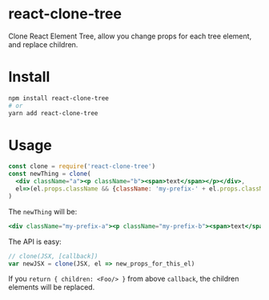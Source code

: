 # react-clone-tree
Clone React Element Tree, allow you change props for each tree element, and replace children.

# Install

```sh
npm install react-clone-tree
# or
yarn add react-clone-tree
```

# Usage

```jsx
const clone = require('react-clone-tree')
const newThing = clone(
  <div className="a"><p className="b"><span>text</span></p></div>,
  el=>(el.props.className && {className: 'my-prefix-' + el.props.className})
)
```

The `newThing` will be:

```jsx
<div className="my-prefix-a"><p className="my-prefix-b"><span>text</span></p></div>
```

The API is easy:

```js
// clone(JSX, [callback])
var newJSX = clone(JSX, el => new_props_for_this_el)
```

If you `return { children: <Foo/> }` from above `callback`, the children elements will be replaced.

